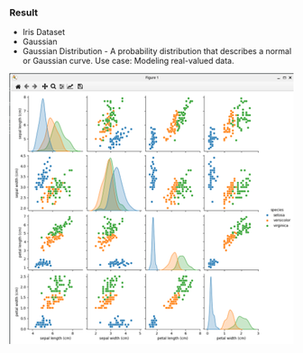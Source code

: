 ### Result
* Iris Dataset
* Gaussian
* Gaussian Distribution - A probability distribution that describes a normal or Gaussian curve. Use case: Modeling real-valued data.

<img src='result.png' />

